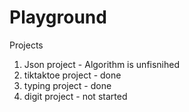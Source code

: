 # Playground

Projects
1. Json project - Algorithm is unfisnihed 
2. tiktaktoe project - done
3. typing project - done
4. digit project - not started
